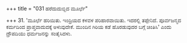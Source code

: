 +++
title = "031 ಹರೆದುದುಬ್ಬಿದ ಮೂರ್ಛೆ"

+++
31. 'ಮೂರ್ಛೆ ಹರಿಯಿತು. ಇಂದ್ರಿಯದ ಕಳವಳ ಪರಿಹಾರವಾಯಿತು. ಇದರಲ್ಲಿ ತಪ್ಪೇನಿದೆ. ಪೂರ್ವಜನ್ಮದ ಕರ್ಮದಿಂದ ಪ್ರಾಪ್ತವಾದುದಕ್ಕೆ  ಅಳುವುದೇಕೆ. ಮುಂದಿನ ಗಿರಿಯ ಕಡೆ ಹೊರಡುವುದರ ಬಗ್ಗೆ ಚಿಂತಿಸಿ' ಎಂದು ದ್ರೌಪದಿಯು ಧರ್ಮಜನನ್ನು ಸಂತೈಸಿದಳು.
